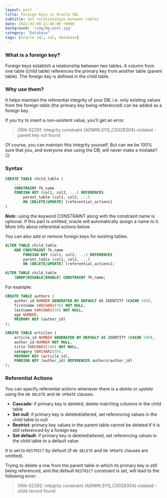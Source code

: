 ```yaml
---
layout: post
title: Foreign Keys in Oracle SQL
subtitle: Set relationships between tables
date: 2022-03-09 21:04:00 +0900
background: '/img/bg-post.jpg'
category: "Database"
tags: [oracle sql, sql, database]
---
```


### What is a foreign key?
Foreign keys establish a relationship between two tables. A column from one table (child table) references the primary key from another table (parent table). The foreign key is defined in the child table.

### Why use them?
It helps maintain the referential integrity of your DB, i.e. only existing values from the foreign table (the primary key being referenced) can be added as a foreign key.

If you try to insert a non-existent value, you'll get an error.
>ORA-02291: integrity constraint (ADMIN.SYS_C0028304) violated - parent key not found

Of course, you can maintain this integrity yourself. But can we be 100% sure that you, and everyone else using the DB, will never make a mistake? :smirk:

### Syntax
```sql
CREATE TABLE child_table (
    ...
    CONSTRAINT fk_name
    FOREIGN KEY (col1, col2, ...) REFERENCES
        parent_table (col1, col2, ...)
        ON [DELETE|UPDATE] [referential_actions]
)
```

***Note:*** using the keyword CONSTRAINT along with the constraint name is optional. If this part is omitted, oracle will automatically assign a name to it.  
More info about referential actions below.

You can also add or remove foreign keys for existing tables.
```sql
ALTER TABLE child_table
    ADD CONSTRAINT fk_name
        FOREIGN KEY (col1, col2, ...) REFERENCES
        parent_table (col1, col2, ...)
        ON [DELETE|UPDATE] [referential_actions];

ALTER TABLE child_table
    [DROP|DISABLE|ENABLE] CONSTRAINT fk_name;
```

For example:
```sql
CREATE TABLE authors (
    author_id NUMBER GENERATED BY DEFAULT AS IDENTITY (CACHE 500),
    firstname VARCHAR2(50) NOT NULL,
    lastname VARCHAR2(50) NOT NULL,
    age NUMBER,
    PRIMARY KEY (author_id)
);

CREATE TABLE articles (
    article_id NUMBER GENERATED BY DEFAULT AS IDENTITY (CACHE 500),
    author_id NUMBER NOT NULL,
    title VARCHAR2(100) NOT NULL,
    category VARCHAR2(50),
    PRIMARY KEY (article_id),
    FOREIGN KEY (author_id) REFERENCES authors(author_id)
);
```

### Referential Actions
You can specify referential actions whenever there is a *delete* or *update* using the `ON DELETE` and `ON UPDATE` clauses.
* **Cascade**: if primary key is deleted, delete matching columns in the child table
* **Set null**: if primary key is deleted/altered, set referencing values in the child table to null
* **Restrict**: primary key values in the parent table cannot be deleted if it is still referenced by a foreign key
* **Set default**: if primary key is deleted/altered, set referencing values in the child table to a default value  

It is set to `RESTRICT` by default (if `ON DELETE` and `ON UPDATE` clauses are omitted).

Trying to delete a row from the parent table in which its primary key is still being referenced, and the default `RESTRICT` constraint is set, will lead to the following error:
> ORA-02292: integrity constraint (ADMIN.SYS_C0028304) violated - child record found
